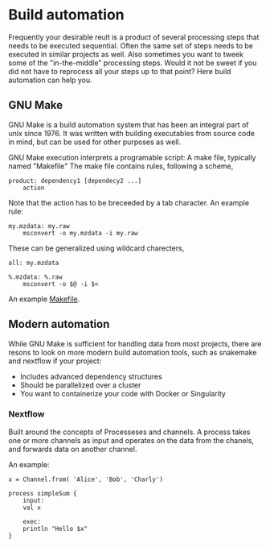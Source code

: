# Build automation

Frequently your desirable reult is a product of several processing steps that needs to be executed sequential. Often the same set of steps needs to be executed in similar projects as well. Also sometimes you want to tweek some of the "in-the-middle" processing steps. Would it not be sweet if you did not have to reprocess all your steps up to that point? Here build automation can help you.

## GNU Make

GNU Make is a build automation system that has been an integral part of unix since 1976. It was written with building executables from source code in mind, but can be used for other purposes as well.

GNU Make execution interprets a programable script: A make file, typically named "Makefile"
The make file contains rules, following a scheme,
```
product: dependency1 [dependecy2 ...]
    action
```
Note that the action has to be breceeded by a tab character.
An example rule:
```
my.mzdata: my.raw
    msconvert -o my.mzdata -i my.raw
```
These can be generalized using wildcard charecters,
```
all: my.mzdata

%.mzdata: %.raw
    msconvert -o $@ -i $<
```

An example [Makefile](martin/Makefile).

## Modern automation

While GNU Make is sufficient for handling data from most projects, there are resons to look on more modern build automation tools, such as snakemake and nextflow if your project:

* Includes advanced dependency structures
* Should be parallelized over a cluster
* You want to containerize your code with Docker or Singularity

### Nextflow

Built around the concepts of Processeses and channels. A process takes one or more channels as input and operates on the data from the chanels, and forwards data on another channel.

An example:
```
x = Channel.from( 'Alice', 'Bob', 'Charly')

process simpleSum {
    input:
    val x

    exec:
    println "Hello $x"
}
```


